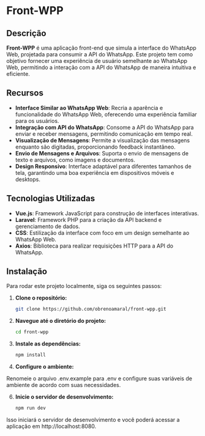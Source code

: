 # Front-WPP

## Descrição

**Front-WPP** é uma aplicação front-end que simula a interface do WhatsApp Web, projetada para consumir a API do WhatsApp. Este projeto tem como objetivo fornecer uma experiência de usuário semelhante ao WhatsApp Web, permitindo a interação com a API do WhatsApp de maneira intuitiva e eficiente.

## Recursos

- **Interface Similar ao WhatsApp Web**: Recria a aparência e funcionalidade do WhatsApp Web, oferecendo uma experiência familiar para os usuários.
- **Integração com API do WhatsApp**: Consome a API do WhatsApp para enviar e receber mensagens, permitindo comunicação em tempo real.
- **Visualização de Mensagens**: Permite a visualização das mensagens enquanto são digitadas, proporcionando feedback instantâneo.
- **Envio de Mensagens e Arquivos**: Suporta o envio de mensagens de texto e arquivos, como imagens e documentos.
- **Design Responsivo**: Interface adaptável para diferentes tamanhos de tela, garantindo uma boa experiência em dispositivos móveis e desktops.

## Tecnologias Utilizadas

- **Vue.js**: Framework JavaScript para construção de interfaces interativas.
- **Laravel**: Framework PHP para a criação da API backend e gerenciamento de dados.
- **CSS**: Estilização da interface com foco em um design semelhante ao WhatsApp Web.
- **Axios**: Biblioteca para realizar requisições HTTP para a API do WhatsApp.

## Instalação

Para rodar este projeto localmente, siga os seguintes passos:

1. **Clone o repositório:**

   ```bash
   git clone https://github.com/obrenoamaral/front-wpp.git
   ```
2. **Navegue até o diretório do projeto:**

   ```bash
   cd front-wpp
   ```
   
4. **Instale as dependências:**

   ```bash
   npm install
   ```
   
6. **Configure o ambiente:**

Renomeie o arquivo .env.example para .env e configure suas variáveis de ambiente de acordo com suas necessidades.

6. **Inicie o servidor de desenvolvimento:**

   ```bash 
   npm run dev
   ```

Isso iniciará o servidor de desenvolvimento e você poderá acessar a aplicação em http://localhost:8080.


